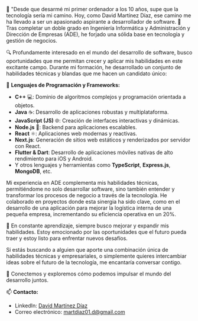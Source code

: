 👋 "Desde que desarmé mi primer ordenador a los 10 años, supe que la tecnología sería mi camino. Hoy, como David Martínez Díaz, ese camino me ha llevado a ser un apasionado aspirante a desarrollador de software. 🚀 Tras completar un doble grado en Ingeniería Informática y Administración y Dirección de Empresas (ADE), he forjado una sólida base en tecnología y gestión de negocios.

🔍 Profundamente interesado en el mundo del desarrollo de software, busco oportunidades que me permitan crecer y aplicar mis habilidades en este excitante campo. Durante mi formación, he desarrollado un conjunto de habilidades técnicas y blandas que me hacen un candidato único:

🔨 **Lenguajes de Programación y Frameworks:**

- **C++** 💻: Dominio de algoritmos complejos y programación orientada a objetos.
- **Java** ☕: Desarrollo de aplicaciones robustas y multiplataforma.
- **JavaScript (JS)** 🌐: Creación de interfaces interactivas y dinámicas.
- **Node.js** 🌿: Backend para aplicaciones escalables.
- **React** ⚛️: Aplicaciones web modernas y reactivas.
- **Next.js**: Generación de sitios web estáticos y renderizados por servidor con React.
- **Flutter & Dart**: Desarrollo de aplicaciones móviles nativas de alto rendimiento para iOS y Android.
- Y otros lenguajes y herramientas como **TypeScript**, **Express.js**, **MongoDB**, etc.

Mi experiencia en ADE complementa mis habilidades técnicas, permitiéndome no solo desarrollar software, sino también entender y transformar los procesos de negocio a través de la tecnología. He colaborado en proyectos donde esta sinergia ha sido clave, como en el desarrollo de una aplicación para mejorar la logística interna de una pequeña empresa, incrementando su eficiencia operativa en un 20%.

🌟 En constante aprendizaje, siempre busco mejorar y expandir mis habilidades. Estoy emocionado por las oportunidades que el futuro pueda traer y estoy listo para enfrentar nuevos desafíos.

Si estás buscando a alguien que aporte una combinación única de habilidades técnicas y empresariales, o simplemente quieres intercambiar ideas sobre el futuro de la tecnología, me encantaría conversar contigo.

🤝 Conectemos y exploremos cómo podemos impulsar el mundo del desarrollo juntos.

📫 **Contacto:**
- LinkedIn: [David Martínez Díaz](https://www.linkedin.com/in/david-mart%C3%ADnez-d%C3%ADaz-6988a326a/)
- Correo electrónico: martdiaz01.d@gmail.com


